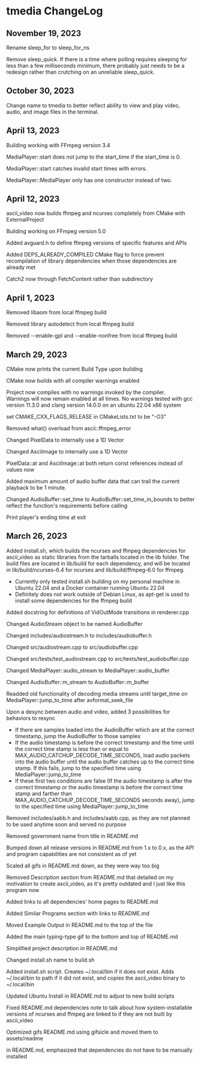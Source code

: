 
# tmedia ChangeLog

## November 19, 2023
Rename sleep_for to sleep_for_ns

Remove sleep_quick. If there is a time where polling requires sleeping for less
than a few milliseconds minimum, there probably just needs to be a redesign rather
than crutching on an unreliable sleep_quick.

## October 30, 2023

Change name to tmedia to better reflect ability to view and play video, audio,
and image files in the terminal.

## April 13, 2023

Building working with FFmpeg version 3.4

MediaPlayer::start does not jump to the start_time if the start_time is 0.

MediaPlayer::start catches invalid start times with errors.

MediaPlayer::MediaPlayer only has one constructor instead of two.

## April 12, 2023

ascii_video now builds ffmpeg and ncurses completely from CMake with ExternalProject

Building working on FFmpeg version 5.0

Added avguard.h to define ffmpeg versions of specific features and APIs

Added DEPS_ALREADY_COMPILED CMake flag to force prevent recompilation of
library dependencies when those dependencies are already met

Catch2 now through FetchContent rather than subdirectory

## April 1, 2023

Removed libaom from local ffmpeg build

Removed library autodetect from local ffmpeg build

Removed --enable-gpl and --enable-nonfree from local ffmpeg build

## March 29, 2023

CMake now prints the current Build Type upon building

CMake now builds with all compiler warnings enabled

Project now compiles with no warnings invoked by the compiler.  
Warnings will now remain enabled at all times.
No warnings tested with gcc version 11.3.0 and clang version 14.0.0 on an ubuntu 22.04 x86 system

set CMAKE_CXX_FLAGS_RELEASE in CMakeLists.txt to be "-O3"

Removed what() overload from ascii::ffmpeg_error

Changed PixelData to internally use a 1D Vector

Changed AsciiImage to internally use a 1D Vector

PixelData::at and AsciiImage::at both return const references instead of values now

Added maximum amount of audio buffer data that can trail the current playback to be 1 minute.

Changed AudioBuffer::set_time to AudioBuffer::set_time_in_bounds to better reflect the function's requirements before calling

Print player's ending time at exit

## March 26, 2023

Added install.sh, which builds the ncurses and ffmpeg dependencies for ascii_video as static libraries from the tarballs
located in the lib folder. The build files are located in lib/build for each dependency, and will be located in
lib/build/ncurses-6.4 for ncurses and lib/build/ffmpeg-6.0 for ffmpeg.

- Currently only tested install.sh building on my personal machine in Ubuntu 22.04 and a Docker container running Ubuntu 22.04
- Definitely does not work outside of Debian Linux, as apt-get is used to install some dependencies for the ffmpeg build

Added docstring for definitions of VidOutMode transitions in renderer.cpp

Changed AudioStream object to be named AudioBuffer

Changed includes/audiostream.h to includes/audiobuffer.h

Changed src/audiostream.cpp to src/audiobuffer.cpp

Changed src/tests/test_audiostream.cpp to src/tests/test_audiobuffer.cpp

Changed MediaPlayer::audio_stream to MediaPlayer::audio_buffer

Changed AudioBuffer::m_stream to AudioBuffer::m_buffer

Readded old functionality of decoding media streams until target_time on MediaPlayer::jump_to_time after avformat_seek_file

Upon a desync between audio and video, added 3 possibilities for behaviors to resync

- If there are samples loaded into the AudioBuffer which are at the correct timestamp, jump the AudioBuffer to those samples
- If the audio timestamp is before the correct timestamp and the time until the correct time stamp is less than or equal to MAX_AUDIO_CATCHUP_DECODE_TIME_SECONDS, load audio packets into the audio buffer until the audio buffer catches up to the correct time stamp. If this fails, jump to the specified time using MediaPlayer::jump_to_time
- If these first two conditions are false (If the audio timestamp is after the correct timestamp or the audio timestamp is before the correct time stamp and farther than MAX_AUDIO_CATCHUP_DECODE_TIME_SECONDS seconds away), jump to the specified time using MediaPlayer::jump_to_time

Removed includes/aabb.h and includes/aabb.cpp, as they are not planned to be used anytime soon and served no purpose

Removed government name from title in README.md

Bumped down all release versions in README.md from 1.x to 0.x, as the API and program capabilities are not consistent as of yet

Scaled all gifs in README.md down, as they were way too big

Removed Description section from README.md that detailed on my motivation to create ascii_video, as it's pretty outdated and I just like this program now

Added links to all dependencies' home pages to README.md

Added Similar Programs section with links to README.md

Moved Example Output in README.md to the top of the file

Added the main typing-type gif to the bottom and top of README.md

Simplified project description in README.md

Changed install.sh name to build.sh

Added install.sh script. Creates ~/.local/bin if it does not exist. Adds ~/.local/bin to path if it did not exist, and
copies the ascii_video binary to ~/.local/bin

Updated Ubuntu Install in README.md to adjust to new build scripts

Fixed README.md dependencies note to talk about how system-installable versions of ncurses and ffmpeg are linked to if they are not built by ascii_video

Optimized gifs README.md using gifsicle and moved them to assets/readme

in README.md, emphasized that dependencies do not have to be manually installed
